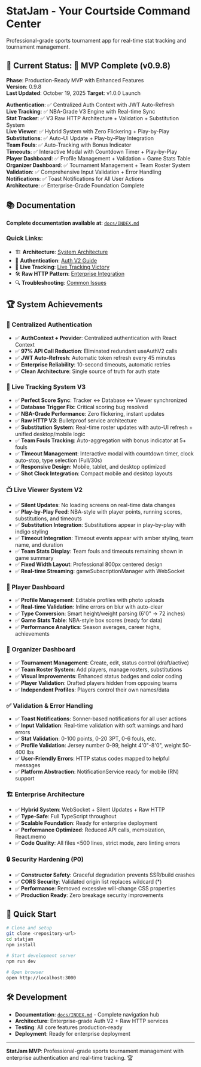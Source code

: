 # StatJam - Your Courtside Command Center

Professional-grade sports tournament app for real-time stat tracking and tournament management.

## 🎯 **Current Status: 🚀 MVP Complete (v0.9.8)** 

**Phase**: Production-Ready MVP with Enhanced Features  
**Version**: 0.9.8  
**Last Updated**: October 19, 2025
**Target**: v1.0.0 Launch

**Authentication**: ✅ Centralized Auth Context with JWT Auto-Refresh  
**Live Tracking**: ✅ NBA-Grade V3 Engine with Real-time Sync  
**Stat Tracker**: ✅ V3 Raw HTTP Architecture + Validation + Substitution System  
**Live Viewer**: ✅ Hybrid System with Zero Flickering + Play-by-Play  
**Substitutions**: ✅ Auto-UI Update + Play-by-Play Integration  
**Team Fouls**: ✅ Auto-Tracking with Bonus Indicator  
**Timeouts**: ✅ Interactive Modal with Countdown Timer + Play-by-Play  
**Player Dashboard**: ✅ Profile Management + Validation + Game Stats Table  
**Organizer Dashboard**: ✅ Tournament Management + Team Roster System  
**Validation**: ✅ Comprehensive Input Validation + Error Handling  
**Notifications**: ✅ Toast Notifications for All User Actions  
**Architecture**: ✅ Enterprise-Grade Foundation Complete

## 📚 **Documentation**

**Complete documentation available at**: [`docs/INDEX.md`](docs/INDEX.md)

### **Quick Links:**
- 🏗️ **Architecture**: [System Architecture](docs/03-architecture/BACKEND_ARCHITECTURE.md)
- 🔐 **Authentication**: [Auth V2 Guide](docs/04-features/authentication/AUTH_V2_GUIDE.md)
- 🏀 **Live Tracking**: [Live Tracking Victory](docs/04-fixes/LIVE_TRACKING_VICTORY.md)
- 🛠️ **Raw HTTP Pattern**: [Enterprise Integration](docs/03-architecture/RAW_HTTP_PATTERN.md)
- 🔍 **Troubleshooting**: [Common Issues](docs/06-troubleshooting/COMMON_ISSUES.md)

## 🏆 **System Achievements**

### **🔐 Centralized Authentication**
- ✅ **AuthContext + Provider**: Centralized authentication with React Context
- ✅ **97% API Call Reduction**: Eliminated redundant useAuthV2 calls
- ✅ **JWT Auto-Refresh**: Automatic token refresh every 45 minutes
- ✅ **Enterprise Reliability**: 10-second timeouts, automatic retries
- ✅ **Clean Architecture**: Single source of truth for auth state

### **🏀 Live Tracking System V3**
- ✅ **Perfect Score Sync**: Tracker ↔ Database ↔ Viewer synchronized
- ✅ **Database Trigger Fix**: Critical scoring bug resolved
- ✅ **NBA-Grade Performance**: Zero flickering, instant updates
- ✅ **Raw HTTP V3**: Bulletproof service architecture
- ✅ **Substitution System**: Real-time roster updates with auto-UI refresh + unified desktop/mobile logic
- ✅ **Team Fouls Tracking**: Auto-aggregation with bonus indicator at 5+ fouls
- ✅ **Timeout Management**: Interactive modal with countdown timer, clock auto-stop, type selection (Full/30s)
- ✅ **Responsive Design**: Mobile, tablet, and desktop optimized
- ✅ **Shot Clock Integration**: Compact mobile and desktop layouts

### **📺 Live Viewer System V2**
- ✅ **Silent Updates**: No loading screens on real-time data changes
- ✅ **Play-by-Play Feed**: NBA-style with player points, running scores, substitutions, and timeouts
- ✅ **Substitution Integration**: Substitutions appear in play-by-play with indigo styling
- ✅ **Timeout Integration**: Timeout events appear with amber styling, team name, and duration
- ✅ **Team Stats Display**: Team fouls and timeouts remaining shown in game summary
- ✅ **Fixed Width Layout**: Professional 800px centered design
- ✅ **Real-time Streaming**: gameSubscriptionManager with WebSocket

### **👤 Player Dashboard**
- ✅ **Profile Management**: Editable profiles with photo uploads
- ✅ **Real-time Validation**: Inline errors on blur with auto-clear
- ✅ **Type Conversion**: Smart height/weight parsing (6'0" → 72 inches)
- ✅ **Game Stats Table**: NBA-style box scores (ready for data)
- ✅ **Performance Analytics**: Season averages, career highs, achievements

### **🏢 Organizer Dashboard**  
- ✅ **Tournament Management**: Create, edit, status control (draft/active)
- ✅ **Team Roster System**: Add players, manage rosters, substitutions
- ✅ **Visual Improvements**: Enhanced status badges and color coding
- ✅ **Player Validation**: Drafted players hidden from opposing teams
- ✅ **Independent Profiles**: Players control their own names/data

### **✅ Validation & Error Handling**
- ✅ **Toast Notifications**: Sonner-based notifications for all user actions
- ✅ **Input Validation**: Real-time validation with soft warnings and hard errors
- ✅ **Stat Validation**: 0-100 points, 0-20 3PT, 0-6 fouls, etc.
- ✅ **Profile Validation**: Jersey number 0-99, height 4'0"-8'0", weight 50-400 lbs
- ✅ **User-Friendly Errors**: HTTP status codes mapped to helpful messages
- ✅ **Platform Abstraction**: NotificationService ready for mobile (RN) support

### **🏗️ Enterprise Architecture**
- ✅ **Hybrid System**: WebSocket + Silent Updates + Raw HTTP
- ✅ **Type-Safe**: Full TypeScript throughout
- ✅ **Scalable Foundation**: Ready for enterprise deployment
- ✅ **Performance Optimized**: Reduced API calls, memoization, React.memo
- ✅ **Code Quality**: All files <500 lines, strict mode, zero linting errors

### **🔒 Security Hardening (P0)**
- ✅ **Constructor Safety**: Graceful degradation prevents SSR/build crashes
- ✅ **CORS Security**: Validated origin list replaces wildcard (*)
- ✅ **Performance**: Removed excessive will-change CSS properties
- ✅ **Production Ready**: Zero breakage security improvements

## 🚀 **Quick Start**

```bash
# Clone and setup
git clone <repository-url>
cd statjam
npm install

# Start development server
npm run dev

# Open browser
open http://localhost:3000
```

## 🛠️ **Development**

- **Documentation**: [`docs/INDEX.md`](docs/INDEX.md) - Complete navigation hub
- **Architecture**: Enterprise-grade Auth V2 + Raw HTTP services
- **Testing**: All core features production-ready
- **Deployment**: Ready for enterprise deployment

---

**StatJam MVP**: Professional-grade sports tournament management with enterprise authentication and real-time tracking. 🏆